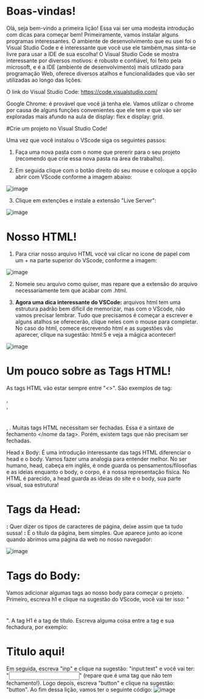# Boas-vindas!

  Olá, seja bem-vindo a primeira lição! Essa vai ser uma modesta introdução com dicas para começar bem!
  Primeiramente, vamos instalar alguns programas interessantes. O ambiente de desenvolvimento que eu usei foi o Visual Studio Code e é interessante que você use ele também,mas sinta-se livre para usar a IDE de sua escolha! O Visual Studio Code se mostra interessante por diversos motivos: é robusto e confiável, foi feito pela microsoft, e é a IDE (ambiente de desenvolvimento) mais utlizado para programação Web, oferece diversos atalhos e funcionalidades que vão ser utilizadas ao longo das lições.

  O link do Visual Studio Code:
  https://code.visualstudio.com/

  Google Chrome: é provável que você já tenha ele. Vamos utilizar o chrome por causa de alguns funções convenientes que ele tem e que vão ser exploradas mais afundo na aula de display: flex e display: grid.

#Crie um projeto no Visual Studio Code!

  Uma vez que você instalou o VScode siga os seguintes passos:
  1) Faça uma nova pasta com o nome que prererir para o seu projeto (recomendo que crie essa nova pasta na área de trabalho).

  2) Em seguida clique com o botão direito do seu mouse e coloque a opção abrir com VScode conforme a imagem abaixo:

  ![image](https://user-images.githubusercontent.com/39773960/218003188-84f525d9-d2b4-42a0-9aff-204165c1e29b.png)

  3) Clique em extenções e instale a extensão "Live Server":

  ![image](https://user-images.githubusercontent.com/39773960/218003414-d43f41f1-6e98-4bd7-bac8-3b5323efa95b.png)

# Nosso HTML!

  1) Para criar nosso arquivo HTML você vai clicar no icone de papel com um + na parte superior do VScode, conforme a imagem:

  ![image](https://user-images.githubusercontent.com/39773960/218003592-98f4db33-3bc7-49de-8492-6debf8fea169.png)

  2) Nomeie seu arquivo como quiser, mas repare que a extensão do arquivo necessariamente tem que acabar com .html.

  3) **Agora uma dica interessante do VSCode:** arquivos html tem uma estrutura padrão bem difícil de memorizar, mas com o VScode, não vamos precisar lembrar. Tudo que precisamos é começar a escrever e alguns atalhos se oferecerão, clique neles com o mouse para completar. No caso do html, comece escrevendo html e as sugestões vão aparecer, clique na sugestão: html:5 e veja a mágica acontecer!

  ![image](https://user-images.githubusercontent.com/39773960/218004210-dc8353ac-100e-4343-8cec-a594215fe721.png)

# Um pouco sobre as Tags HTML!

  As tags HTML vão estar sempre entre "<>". São exemplos de tag: <p></p>, <div></div>, <h1></h1>, <a>. Muitas tags HTML necessitam ser fechadas. Essa é a sintaxe de fechamento </nome da tag>. Porém, existem tags que não precisam ser fechadas.

  Head x Body: É uma introdução interessante das tags HTML diferenciar o head e o body. Vamos fazer uma analogia para entender melhor. No ser humano, head, cabeça em inglês, é onde guarda os pensamentos/filosofias e as ideias enquanto o body, o corpo, é a nossa representação física. No HTML é parecido, a head guarda as ideias do site e o body, sua parte visual, sua estrutura!

# Tags da Head:
  **<meta charset="UTF-8">:** Quer dizer os tipos de caracteres de página, deixe assim que ta tudo sussa!
  **<title>Document</title>:** É o título da página, bem simples. Que aparece junto ao ícone quando abrimos uma página da web no nosso navegador:

  ![image](https://user-images.githubusercontent.com/39773960/218005776-a4260886-ebdd-44d2-a1d5-91fba87c5b77.png)

# Tags do Body:
  Vamos adicionar algumas tags ao nosso body para começar o projeto. Primeiro, escreva h1 e clique na sugestão do VScode, você vai ter isso: "<h1></h1>". A tag H1 é a tag de título. Escreva alguma coisa entre a tag e sua fechadura, por exemplo: <h1>Titulo aqui!</h1>
  Em seguida, escreva "inp" e clique na sugestão: "input:text" e você vai ter: "<input type="text" name="" id="">" (repare que é uma tag que não tem fechamento!).
  Logo depois, escreva "button" e clique na sugestão: "button".
  Ao fim dessa lição, vamos ter o seguinte código:
  ![image](https://user-images.githubusercontent.com/39773960/218006525-9c723cec-3e41-467e-8c18-f8956d8e3db8.png)
